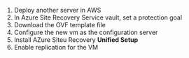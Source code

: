 1. Deploy another server in AWS 
1. In Azure Site Recovery Service vault, set a protection goal
1. Download the OVF template file
1. Configure the new vm as the configuration server
2. Install AZure Siteu Recovery **Unified Setup**
3. Enable replication for the VM
